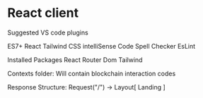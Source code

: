 # React client

Suggested VS code plugins

ES7+ React
Tailwind CSS intelliSense
Code Spell Checker
EsLint

Installed Packages
React Router Dom
Tailwind


Contexts folder:
Will contain blockchain interaction codes

Response Structure:
Request("/") -> Layout[ Landing ]